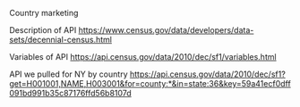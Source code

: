 Country marketing

Description of API
https://www.census.gov/data/developers/data-sets/decennial-census.html

Variables of API
https://api.census.gov/data/2010/dec/sf1/variables.html

API we pulled for NY by country
https://api.census.gov/data/2010/dec/sf1?get=H001001,NAME,H003001&for=county:*&in=state:36&key=59a41ecf0dff091bd991b35c87176ffd56b8107d

